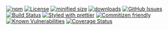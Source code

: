 [![npm](https://img.shields.io/npm/v/template-sync-action.svg)](https://www.npmjs.com/package/template-sync-action)
[![License](https://img.shields.io/badge/License-BSD%203--Clause-blue.svg)](https://opensource.org/licenses/BSD-3-Clause)
[![minified size](https://badgen.net/bundlephobia/min/template-sync-action)](https://bundlephobia.com/result?p=template-sync-action)
[![downloads](http://img.shields.io/npm/dm/template-sync-action.svg?style=flat-square)](https://npmjs.org/package/template-sync-action)
[![GitHub Issues](https://img.shields.io/github/issues/template-tools/template-sync-action.svg?style=flat-square)](https://github.com/template-tools/template-sync-action/issues)
[![Build Status](https://img.shields.io/endpoint.svg?url=https%3A%2F%2Factions-badge.atrox.dev%2Ftemplate-tools%2Ftemplate-sync-action%2Fbadge\&style=flat)](https://actions-badge.atrox.dev/template-tools/template-sync-action/goto)
[![Styled with prettier](https://img.shields.io/badge/styled_with-prettier-ff69b4.svg)](https://github.com/prettier/prettier)
[![Commitizen friendly](https://img.shields.io/badge/commitizen-friendly-brightgreen.svg)](http://commitizen.github.io/cz-cli/)
[![Known Vulnerabilities](https://snyk.io/test/github/template-tools/template-sync-action/badge.svg)](https://snyk.io/test/github/template-tools/template-sync-action)
[![Coverage Status](https://coveralls.io/repos/template-tools/template-sync-action/badge.svg)](https://coveralls.io/github/template-tools/template-sync-action)
